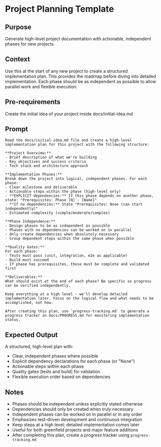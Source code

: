 # Project Planning Template

## Purpose
Generate high-level project documentation with actionable, independent phases for new projects.

## Context
Use this at the start of any new project to create a structured implementation plan. This provides the roadmap before diving into detailed implementation. Each phase should be as independent as possible to allow parallel work and flexible execution.

## Pre-requirements
Create the initial idea of your project inside docs/initial-idea.md

## Prompt
```
Read the docs/initial-idea.md file and create a high-level implementation plan for this project with the following structure:

**Project Overview:**
- Brief description of what we're building
- Key objectives and success criteria
- Tech stack and architecture approach

**Implementation Phases:**
Break down the project into logical, independent phases. For each phase:
- Clear milestone and deliverable
- Actionable steps within the phase (high-level only)
- **EXPLICIT dependencies:** If this phase depends on another phase, state: "Prerequisites: Phase [N] - [Name]"
- **If no dependencies:** State "Prerequisites: None (can start independently)"
- Estimated complexity (simple/moderate/complex)

**Phase Independence:**
- Design phases to be as independent as possible
- Phases with no dependencies can be worked on in parallel
- Only create dependencies when absolutely necessary
- Group dependent steps within the same phase when possible

**Quality Gates:**
For each phase:
- Tests must pass (unit, integration, e2e as applicable)
- Build must succeed
- If phase has prerequisites, those must be complete and validated first

**Deliverables:**
What should exist at the end of each phase? Be specific so progress can be verified independently.

Keep everything at a high level - we'll develop detailed implementation later. Focus on the logical flow and what needs to be accomplished, not how.

After creating this plan, use `progress-tracking.md` to generate a progress tracker in docs/PROGRESS.md for monitoring implementation status.
```

## Expected Output
A structured, high-level plan with:
- Clear, independent phases where possible
- Explicit dependency declarations for each phase (or "None")
- Actionable steps within each phase
- Quality gates (tests and build) for validation
- Flexible execution order based on dependencies

## Notes
- Phases should be independent unless explicitly stated otherwise
- Dependencies should only be created when truly necessary
- Independent phases can be worked on in parallel or in any order
- Emphasizes test-driven development and continuous integration
- Keep steps at a high level; detailed implementation comes later
- Useful for both greenfield projects and major feature additions
- After completing this plan, create a progress tracker using `progress-tracking.md`
